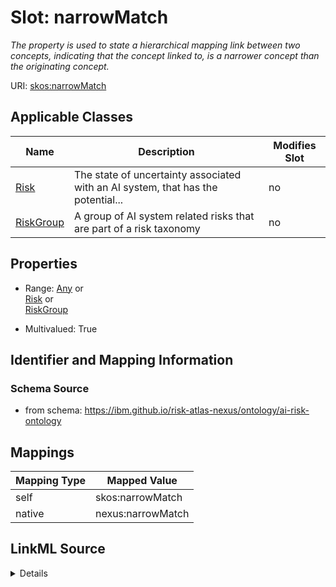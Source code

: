 

# Slot: narrowMatch


_The property is used to state a hierarchical mapping link between two concepts, indicating that the concept linked to, is a narrower concept than the originating concept._





URI: [skos:narrowMatch](http://www.w3.org/2004/02/skos/core/narrowMatch)



<!-- no inheritance hierarchy -->





## Applicable Classes

| Name | Description | Modifies Slot |
| --- | --- | --- |
| [Risk](Risk.md) | The state of uncertainty associated with an AI system, that has the potential... |  no  |
| [RiskGroup](RiskGroup.md) | A group of AI system related risks that are part of a risk taxonomy |  no  |







## Properties

* Range: [Any](Any.md)&nbsp;or&nbsp;<br />[Risk](Risk.md)&nbsp;or&nbsp;<br />[RiskGroup](RiskGroup.md)

* Multivalued: True





## Identifier and Mapping Information







### Schema Source


* from schema: https://ibm.github.io/risk-atlas-nexus/ontology/ai-risk-ontology




## Mappings

| Mapping Type | Mapped Value |
| ---  | ---  |
| self | skos:narrowMatch |
| native | nexus:narrowMatch |




## LinkML Source

<details>
```yaml
name: narrowMatch
description: The property is used to state a hierarchical mapping link between two
  concepts, indicating that the concept linked to, is a narrower concept than the
  originating concept.
from_schema: https://ibm.github.io/risk-atlas-nexus/ontology/ai-risk-ontology
rank: 1000
slot_uri: skos:narrowMatch
alias: narrowMatch
domain_of:
- RiskGroup
- Risk
range: Any
multivalued: true
inlined: false
any_of:
- range: Risk
- range: RiskGroup

```
</details>
